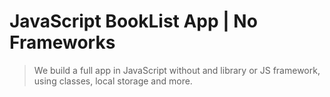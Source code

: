 # JavaScript BookList App | No Frameworks

> We build a full app in JavaScript without and library or JS framework, using classes, local storage and more.
